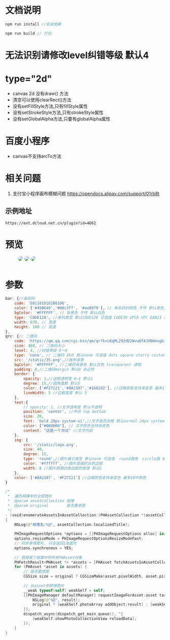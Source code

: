# 文档说明

```js
npm run install //安装依赖

npm run build // 打包

```

# 无法识别请修改level纠错等级 默认4

# type="2d"

* canvas 2d 没有draw() 方法
* 清空可以使用clearRect()方法
* 没有setFillStyle方法,只有fillStyle属性
* 没有setStrokeStyle方法,只有strokeStyle属性
* 没有setGlobalAlpha方法,只要有globalAlpha属性

# 百度小程序
* canvas不支持arcTo方法
# 相关问题

1. 支付宝小程序画布模糊问题 https://opendocs.alipay.com/support/01rb8t
## 示例地址

`https://ext.dcloud.net.cn/plugin?id=4662`
# 预览
<figure>
<img src="https://img.lovewmf.com/1637657873%281%29.png" style="margin-bottom: 10px;border-radius: 10px;" />
<img src="https://img.lovewmf.com/1637657960%281%29.png" style="margin-bottom: 10px;border-radius: 10px;" />
<img src="https://img.lovewmf.com/1637658244.png" style="margin-bottom: 10px;border-radius: 10px;" />
</figure>

# 参数

```js
bar: {//条形码
	code: 'E01181016286106',
	color: ['#45B649','#00c3ff', '#ee0979'], // 条形码的颜色 不传 默认黑色支持颜色渐变
	bgColor: '#FFFFFF', // 背景色 不传 默认白色
    type: 'CODE128', //条码类型 默认CODE128 可选值 CODE39 UPCE UPC EAN13 ITF ITF14 MSI Codabar Pharmacode
	width: 670, // 宽度
	height: 100 // 高度
},
qrc: {// 二维码
	code: 'https://qm.qq.com/cgi-bin/qm/qr?k=LKqML292dD2WvwQfAJXBUmvgbiB_TZWF&noverify=0',
	size: 460, // 二维码大小
	level: 4, //纠错等级 0～4
	type: 'none', // 二维码 码点 默认none 可选值 dots square starry custom
	src: '/static/35.png',//画布背景
	bgColor: '#FFFFFF', //二维码背景色 默认白色 transparent 透明
	padding: 0,//二维码margin 默认0 非必传
	border: {
		opacity: 1,//边框透明度 0~1 默认1
		degree: 15,//圆角度数 默认5
		color: ['#F27121','#8A2387','#1b82d2'], //边框颜色支持渐变色 最多10中颜色
		lineWidth: 5 //边框宽度 默认 5
	},
	text:{
		// opacity: 1, //文字透明度 默认不透明
		position: 'center', //中间 top bottom
		size: 20,
		font: 'bold 20px system-ui',//文字是否加粗 默认normal 20px system-ui
		color: ["#000000"], // 文字颜色支持渐变色
		content: "这是一个测试" //文字内容
	},
	img: {
		src: '/static/logo.png',
		size: 40,
        degree: 15,
		type: 'round',//图片展示类型 默认none 可选值  round圆角  circle圆 如果为round 可以传入degree设置圆角大小 默认 5
		color: '#ffffff', //图片周围的白色边框
		width: 8 //图片周围白色边框的宽度 默认5
	},
	color: ['#8A2387', '#F27121'] //边框颜色支持渐变色 最多10中颜色
}

```

```Swift
/*
 *  遍历相簿中的全部图片
 *  @param assetCollection 相簿
 *  @param original        是否要原图
 */
- (void)enumerateAssetsInAssetCollection:(PHAssetCollection *)assetCollection original:(BOOL)original
{
    NSLog(@"相簿名:%@", assetCollection.localizedTitle);
    
    PHImageRequestOptions *options = [[PHImageRequestOptions alloc] init];
    options.resizeMode = PHImageRequestOptionsResizeModeFast;
    // 同步获得图片, 只会返回1张图片
    options.synchronous = YES;
    
    // 获得某个相簿中的所有PHAsset对象
    PHFetchResult<PHAsset *> *assets = [PHAsset fetchAssetsInAssetCollection:assetCollection options:nil];
    for (PHAsset *asset in assets) {
        // 是否要原图
        CGSize size = original ? CGSizeMake(asset.pixelWidth, asset.pixelHeight) : CGSizeZero;
        
        // 从asset中获得图片
        __weak typeof(self) weakSelf = self;
        [[PHImageManager defaultManager] requestImageForAsset:asset targetSize:size contentMode:PHImageContentModeDefault options:options resultHandler:^(UIImage * _Nullable result, NSDictionary * _Nullable info) {
            NSLog(@"%@", result);
            original ? [weakSelf.photoArray addObject:result] : [weakSelf.photoArray addObject:result];
        }];
        dispatch_async(dispatch_get_main_queue(), ^{
            [weakSelf.showPhotoCollectionView reloadData];
        });
    }
}
```